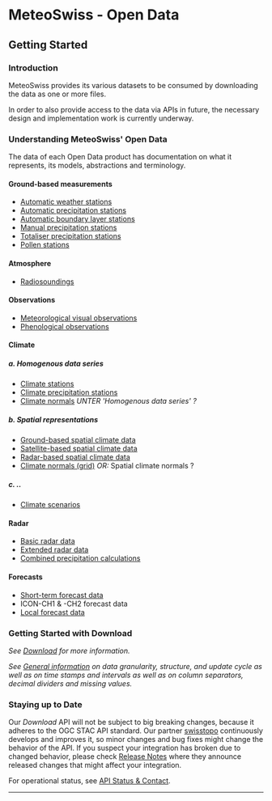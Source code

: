 # MeteoSwiss - Open Data

## Getting Started

### Introduction
MeteoSwiss provides its various datasets to be consumed by downloading the data as one or more files. 

In order to also provide access to the data via APIs in future, the necessary design and implementation work is currently underway.

### Understanding MeteoSwiss' Open Data
The data of each Open Data product has documentation on what it represents, its models, abstractions and terminology. <!-- These can be found under Data in the left menu. --> 

<!-- For reference, here are the direct links: --> 

#### Ground-based measurements
- [Automatic weather stations](https://github.com/MeteoSwiss/ogd-smn/tree/main?tab=readme-ov-file#readme)
- [Automatic precipitation stations](https://github.com/MeteoSwiss/ogd-smn-precip/tree/main?tab=readme-ov-file#readme)
- [Automatic boundary layer stations](https://github.com/MeteoSwiss/ogd-smn-tower/tree/main?tab=readme-ov-file#readme)
- [Manual precipitation stations]((https://github.com/MeteoSwiss/ogd-nime/tree/main?tab=readme-ov-file#readme))
- [Totaliser precipitation stations](https://github.com/MeteoSwiss/ogd-tot/tree/main?tab=readme-ov-file#readme)
- [Pollen stations](https://github.com/MeteoSwiss/ogd-pollen/tree/main?tab=readme-ov-file#readme)

#### Atmosphere
- [Radiosoundings](https://github.com/MeteoSwiss/ogd-radiosounding/tree/main?tab=readme-ov-file#readme)

#### Observations
- [Meteorological visual observations](https://github.com/MeteoSwiss/ogd-obs/tree/main?tab=readme-ov-file#readme)
- [Phenological observations](https://github.com/MeteoSwiss/ogd-phenology/tree/main?tab=readme-ov-file#readme)

#### Climate
##### a. Homogenous data series
- [Climate stations](https://github.com/MeteoSwiss/ogd-nbcn/tree/main?tab=readme-ov-file#readme)
- [Climate precipitation stations](https://github.com/MeteoSwiss/ogd-nbcn-precip/tree/main?tab=readme-ov-file#readme)
- [Climate normals](https://github.com/MeteoSwiss/ogd-climate-normals/tree/main?tab=readme-ov-file#readme) *UNTER 'Homogenous data series' ?*
##### b. Spatial representations
- [Ground-based spatial climate data](https://github.com/MeteoSwiss/ogd-surface-derived-grid/tree/main?tab=readme-ov-file#readme)
- [Satellite-based spatial climate data](https://github.com/MeteoSwiss/ogd-satellite-derived-grid/tree/main?tab=readme-ov-file#readme)
- [Radar-based spatial climate data](https://github.com/MeteoSwiss/ogd-radar-derived-grid/tree/main?tab=readme-ov-file#readme)
- [Climate normals (grid)](https://github.com/MeteoSwiss/ogd-climate-normals-grid/tree/main?tab=readme-ov-file#readme) *OR:* Spatial climate normals ?
##### c. ..
- [Climate scenarios](https://github.com/MeteoSwiss/ogd-climate-scenarios/tree/main?tab=readme-ov-file#readme)

#### Radar
- [Basic radar data](https://github.com/MeteoSwiss/ogd-basic-radar/tree/main?tab=readme-ov-file#readme)
- [Extended radar data](https://github.com/MeteoSwiss/ogd-advanced-radar/tree/main?tab=readme-ov-file#readme)
- [Combined precipitation calculations](https://github.com/MeteoSwiss/ogd-combiprecip/tree/main?tab=readme-ov-file#readme)

#### Forecasts
- [Short-term forecast data](https://github.com/MeteoSwiss/ogd-nowcasting/tree/main?tab=readme-ov-file#readme)
- ICON-CH1 & -CH2 forecast data
- [Local forecast data](https://github.com/MeteoSwiss/ogd-local-forecasting/tree/main?tab=readme-ov-file#readme)

### Getting Started with Download
<!-- As stated above, you will need your API key in order to download the data as one or more files. --> 
*See [Download](..) for more information.*

*See [General information](..) on data granularity, structure, and update cycle as well as on time stamps and intervals as well as on column separators, decimal dividers and missing values.*
 
### Staying up to Date
Our *Download* API will not be subject to big breaking changes, because it adheres to the OGC STAC API standard. Our partner [swisstopo](..) continuously develops and improves it, so minor changes and bug fixes might change the behavior of the API. If you suspect your integration has broken due to changed behavior, please check [Release Notes](..) where they announce released changes that might affect your integration.

For operational status, see [API Status & Contact](..).

---
